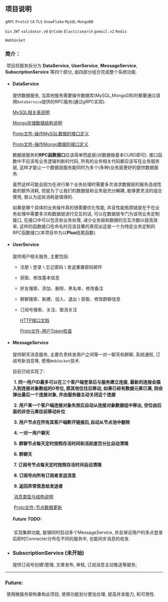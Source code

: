 ## 项目说明

`gRPC`  `Proto3`  `CA`  `TLS`  `SnowFlake`  `MySQL`  `MongoDB`

`Gin`  `JWT`  `validator.v8`  `QrCode`  `Elasticsearch`  `gomail.v2`  `Redis`

`WebSocket` 

### 简介：
​	项目将服务拆分为 **DataService**, **UserService**, **MessageService**, **SubscriptionService** 等四个部分, 由四部分组合完成整个系统功能.

- #### DataService
    提供数据服务, 当其他服务需要操作数据库(MySQL,MongoDB)时都要通过调用`DataService`提供的RPC服务(通过gRPC实现).

    [MySQL相关表说明](./DataService/Doc_MySQL_TABEL.cn.md)

    [Mongo存储数据结构说明](./DataService/Doc_Mongo_Collection.cn.md)

    [Proto文件-操作MySQL数据的接口定义](./DataService/Protos/mysqlProto/mysqlBind.proto)

    [Proto文件-操作Mongo数据的接口定义](./DataService/Protos/mongoProto/mongoBind.proto)

    数据层服务的**RPC函数接口**应该简单而底层(对数据做基本CURD即可).  接口函数中不应该有业务逻辑判断的代码,  所有的业务相关代码都应该写在业务服务层, 这样才能让一个数据层服务能同时为多个(多种)业务层更好的提供数据服务. 

    虽然这样可能会因为在进行某个业务处理时需要多次请求数据层的服务造成性能的额外消耗,  但是为了让我们的数据层和业务层充分解耦, 能够更灵活的组合使用, 我认为这些消耗是值得的.

    如果是哪个具体的业务操作真的很需要优化性能, 并且性能瓶颈就是在于在业务处理中需要多次和数据层进行交互的话, 可以在数据层专门为该项业务定制接口, 在接口中可以包含些业务处理, 减少业务层和数据的交互次数以提高效率, 这样的函数接口在命名时应该显著的表现出这是一个为特定业务定制的RPC函数接口(本项目中为以**Plus**结尾函数). 

- #### UserService
    提供用户相关服务, 主要包括: 
    + 注册 \ 登录 \ 忘记密码 \ 发送重置密码邮件
    + 获取、修改基本信息 
    + 好友搜索、添加、删除、黑名单、修改备注
    + 群聊搜索、新建、加入、退出 \ 获取、修改群聊信息 
    + 订阅号搜索、关注、取消关注 

      [HTTP接口文档](./UserService/Doc_HTTP_API.cn.md)

      [Proto文件-用户Token检查](./UserService/Protos/UserAuth.proto)

- #### MessageService
    提供聊天消息服务, 主要负责转发用户之间等一对一聊天和群聊, 系统通知, 订阅号新消息等, 使用`WebSocket`技术.

    目前已经实现了:

    ​	**1. 同一用户ID最多可以在三个客户端登录后与服务建立连接, 最新的连接会插入到连接对象数组的0号位, 原其他位往后移动, 如果已经有数据元素已满, 则会弹出最后一个连接对象, 并由服务器主动关闭这个连接**

    ​	**2. 用户某一个客户端连接对象失效后自动从连接对象数据组中移出, 空位由后面的非空元素往前移动补位**

    ​	**3. 用户节点在所有其客户端断开链接后,自动从节点池中删除**

    ​	**4. 一对一用户聊天**

    ​	**5. 群聊节点每天定时按照存活时间和活跃度百分比自动清理**

    ​	**6. 群聊天**

    ​	**7. 订阅号节点每天定时按照存活时间自动清理**

    ​	**8. 订阅号向所有订阅者发送消息**

    ​	**9. 返回异常信息给发送者**

    ​	[消息类型与结构说明](./MessageService/Doc_Message_Struct.md)

    ​	[Proto文件-节点数据更新](./MessageService/Protos/MessageNodes.proto)

    ##### Future TODO:

    ​	实现集群功能, 能够同时启动多个MessageService, 并且保证用户的多点登录后即时Connecter分布在不同的服务中, 也能同步消息的收发.

- ### SubscriptionService (未开始)

    提供订阅号创建\管理, 文章发布, 审核, 订阅消息主动推送等服务; 

---

### Future:

​	使用微服务架构重构此项目, 使用功能划分更加合理, 提高并发能力, 和可用性.



